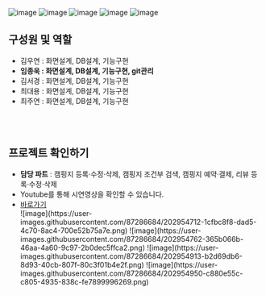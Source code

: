 ![image](https://user-images.githubusercontent.com/87286684/202951412-5cacdee9-53e9-4d18-a51d-6da832097f81.png)
![image](https://user-images.githubusercontent.com/87286684/202951488-2b89aee8-a2ca-4e92-9511-1cb09d218a56.png)
![image](https://user-images.githubusercontent.com/87286684/202951510-ac4aca82-dab4-417d-8196-2a1be676d4cb.png)
![image](https://user-images.githubusercontent.com/87286684/202951540-d50045cb-55a5-4555-98b4-bb5e51f47882.png)
![image](https://user-images.githubusercontent.com/87286684/202954233-569507eb-c414-4aef-8b59-ba09e8ee1a7f.png)

<h2>구성원 및 역할</h2>
<ul> 
  <li>김우연 : 화면설계, DB설계, 기능구현</li>
  <li><b>임종욱 : 화면설계, DB설계, 기능구현, git관리</b></li>
  <li>김서경 : 화면설계, DB설계, 기능구현</li>
  <li>최대용 : 화면설계, DB설계, 기능구현</li>
  <li>최주연 : 화면설계, DB설계, 기능구현</li>
</ul>
<br><br>
<h2>프로젝트 확인하기</h2>
<ul>
  <li><b>담당 파트</b> : 캠핑지 등록·수정·삭제, 캠핑지 조건부 검색, 캠핑지 예약·결제, 리뷰 등록·수정·삭제</li>
  <li>Youtube를 통해 시연영상을 확인할 수 있습니다.</li>
  <li><a href="https://youtu.be/3iIlczH5HrI">바로가기</a></li>
  ![image](https://user-images.githubusercontent.com/87286684/202954712-1cfbc8f8-dad5-4c70-8ac4-700e52b75a7e.png)
  ![image](https://user-images.githubusercontent.com/87286684/202954762-365b066b-46aa-4a60-9c97-2b0dec5ffca2.png)
  ![image](https://user-images.githubusercontent.com/87286684/202954913-b2d69db6-8d93-40cb-807f-80c3f01b4e2f.png)
  ![image](https://user-images.githubusercontent.com/87286684/202954950-c880e55c-c805-4935-838c-fe7899996269.png)

</ul>
